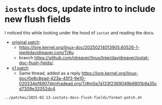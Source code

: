 # `iostats` docs, update intro to include new flush fields

I noticed this while looking under the hood of `iostat` and reading the docs.

- [original patch](./original-patch):
  - <https://lore.kernel.org/linux-doc/20250214013905.60526-1-me@davidreaver.com/T/#u>
  - branch <https://github.com/jdreaver/linux/tree/davidreaver/iostat-doc-flush-fields/>.
- [v1 patch](./v1-patch)
  - Same thread, added as a reply <https://lore.kernel.org/linux-doc/0e8c8ead-423a-45f3-9e10-020334ef8907@infradead.org/T/#m0a7a133f2369049b8801b9a35cd7309e32052dc4>

```bash
../patches/2025-02-13-iostats-docs-flush-fields/format-patch.sh
```
